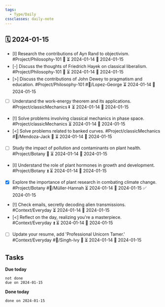 ```yaml
---
tags:
  - Type/Daily
cssclasses: daily-note
---
```


## 🗓️ 2024-01-15

- [I] Research the contributions of Ayn Rand to objectivism. #Project/Philosophy-101 🔽 ⏳ 2024-01-14 📅 2024-01-15
- [-] Discuss the thoughts of Friedrich Hayek on classical liberalism. #Project/Philosophy-101 🔽 ⏳ 2024-01-14 📅 2024-01-15
- [>] Discuss the contributions of John Dewey to pragmatism and education. #Project/Philosophy-101 #👤/Lopez-George ⏳ 2024-01-14 📅 2024-01-15
- [ ] Understand the work-energy theorem and its applications. #Project/classicMechanics ⏬ ⏳ 2024-01-14 📅 2024-01-15
- [!] Solve problems involving classical mechanics in phase space. #Project/classicMechanics ⏳ 2024-01-14 📅 2024-01-15
- [<] Solve problems related to banked curves. #Project/classicMechanics #👤/Mendoza-Jack 🔺 ⏳ 2024-01-14 📅 2024-01-15
- [ ] Study the impact of pollution and contaminants on plant health. #Project/Botany 🔺 ⏳ 2024-01-14 📅 2024-01-15
- [I] Understand the role of plant hormones in growth and development. #Project/Botany ⏫ ⏳ 2024-01-14 📅 2024-01-15
- [x] Explore the importance of plant research in combating climate change. #Project/Botany #👤/Müller-Hannah ⏳ 2024-01-14 📅 2024-01-15 ✅ 2024-01-15
- [!] Check emails, secretly decoding alien transmissions. #Context/Everyday ⏳ 2024-01-14 📅 2024-01-15
- [<] Reflect on the day, realizing you're a masterpiece. #Context/Everyday ⏫ ⏳ 2024-01-14 📅 2024-01-15
- [ ] Update your resume, add 'Professional Unicorn Tamer.' #Context/Everyday #👤/Singh-Ivy 🔺 ⏳ 2024-01-14 📅 2024-01-15

## Tasks

**Due today**

```tasks
not done
due on 2024-01-15
```

**Done today**

```tasks
done on 2024-01-15
```
            